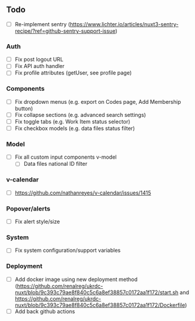 ## Todo

- [ ] Re-implement sentry (https://www.lichter.io/articles/nuxt3-sentry-recipe/?ref=github-sentry-support-issue)

### Auth

- [ ] Fix post logout URL
- [ ] Fix API auth handler
- [ ] Fix profile attributes (getUser, see profile page)

### Components

- [ ] Fix dropdown menus (e.g. export on Codes page, Add Membership button)
- [ ] Fix collapse sections (e.g. advanced search settings)
- [ ] Fix toggle tabs (e.g. Work Item status selector)
- [ ] Fix checkbox models (e.g. data files status filter)

### Model

- [ ] Fix all custom input components v-model
  - [ ] Data files national ID filter

### v-calendar

- [ ] https://github.com/nathanreyes/v-calendar/issues/1415

### Popover/alerts

- [ ] Fix alert style/size

### System

- [ ] Fix system configuration/support variables

### Deployment

- [ ] Add docker image using new deployment method (https://github.com/renalreg/ukrdc-nuxt/blob/9c393c79ae8f840c5c6a8ef38857c0172aa1f172/start.sh and https://github.com/renalreg/ukrdc-nuxt/blob/9c393c79ae8f840c5c6a8ef38857c0172aa1f172/Dockerfile)
- [ ] Add back github actions
